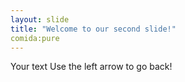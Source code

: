 ```yaml
---
layout: slide
title: "Welcome to our second slide!"
comida:pure
---
```

Your text
Use the left arrow to go back!
